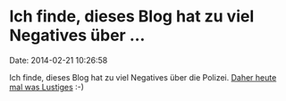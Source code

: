 Ich finde, dieses Blog hat zu viel Negatives über \...
======================================================

Date: 2014-02-21 10:26:58

Ich finde, dieses Blog hat zu viel Negatives über die Polizei. [Daher
heute mal was Lustiges](http://www.youtube.com/watch?v=qJrVo0OOtAE) :-)
